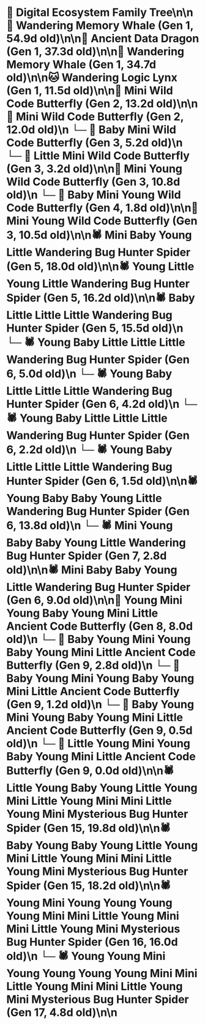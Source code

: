 # 🌳 Digital Ecosystem Family Tree\n\n🐋 Wandering Memory Whale (Gen 1, 54.9d old)\n\n🐉 Ancient Data Dragon (Gen 1, 37.3d old)\n\n🐋 Wandering Memory Whale (Gen 1, 34.7d old)\n\n🐱 Wandering Logic Lynx (Gen 1, 11.5d old)\n\n🦋 Mini Wild Code Butterfly (Gen 2, 13.2d old)\n\n🦋 Mini Wild Code Butterfly (Gen 2, 12.0d old)\n  └─ 🦋 Baby Mini Wild Code Butterfly (Gen 3, 5.2d old)\n  └─ 🦋 Little Mini Wild Code Butterfly (Gen 3, 3.2d old)\n\n🦋 Mini Young Wild Code Butterfly (Gen 3, 10.8d old)\n  └─ 🦋 Baby Mini Young Wild Code Butterfly (Gen 4, 1.8d old)\n\n🦋 Mini Young Wild Code Butterfly (Gen 3, 10.5d old)\n\n🕷️ Mini Baby Young Little Wandering Bug Hunter Spider (Gen 5, 18.0d old)\n\n🕷️ Young Little Young Little Wandering Bug Hunter Spider (Gen 5, 16.2d old)\n\n🕷️ Baby Little Little Little Wandering Bug Hunter Spider (Gen 5, 15.5d old)\n  └─ 🕷️ Young Baby Little Little Little Wandering Bug Hunter Spider (Gen 6, 5.0d old)\n  └─ 🕷️ Young Baby Little Little Little Wandering Bug Hunter Spider (Gen 6, 4.2d old)\n  └─ 🕷️ Young Baby Little Little Little Wandering Bug Hunter Spider (Gen 6, 2.2d old)\n  └─ 🕷️ Young Baby Little Little Little Wandering Bug Hunter Spider (Gen 6, 1.5d old)\n\n🕷️ Young Baby Baby Young Little Wandering Bug Hunter Spider (Gen 6, 13.8d old)\n  └─ 🕷️ Mini Young Baby Baby Young Little Wandering Bug Hunter Spider (Gen 7, 2.8d old)\n\n🕷️ Mini Baby Baby Young Little Wandering Bug Hunter Spider (Gen 6, 9.0d old)\n\n🦋 Young Mini Young Baby Young Mini Little Ancient Code Butterfly (Gen 8, 8.0d old)\n  └─ 🦋 Baby Young Mini Young Baby Young Mini Little Ancient Code Butterfly (Gen 9, 2.8d old)\n  └─ 🦋 Baby Young Mini Young Baby Young Mini Little Ancient Code Butterfly (Gen 9, 1.2d old)\n  └─ 🦋 Baby Young Mini Young Baby Young Mini Little Ancient Code Butterfly (Gen 9, 0.5d old)\n  └─ 🦋 Little Young Mini Young Baby Young Mini Little Ancient Code Butterfly (Gen 9, 0.0d old)\n\n🕷️ Little Young Baby Young Little Young Mini Little Young Mini Mini Little Young Mini Mysterious Bug Hunter Spider (Gen 15, 19.8d old)\n\n🕷️ Baby Young Baby Young Little Young Mini Little Young Mini Mini Little Young Mini Mysterious Bug Hunter Spider (Gen 15, 18.2d old)\n\n🕷️ Young Mini Young Young Young Young Mini Mini Little Young Mini Mini Little Young Mini Mysterious Bug Hunter Spider (Gen 16, 16.0d old)\n  └─ 🕷️ Young Young Mini Young Young Young Young Mini Mini Little Young Mini Mini Little Young Mini Mysterious Bug Hunter Spider (Gen 17, 4.8d old)\n\n